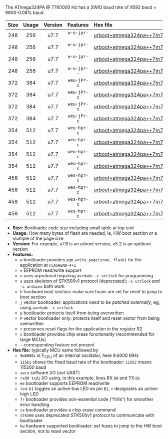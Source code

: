 The ATmega324PA @ 7760000 Hz has a SWIO baud rate of 9592 baud = 9600-0.08% baud.

|Size|Usage|Version|Features|Hex file|
|:-:|:-:|:-:|:-:|:--|
|248|256|u7.7|`w-u-jpr--`|[urboot+atmega324pa++7m7600i++++9k6_swio_rxd0_txd1_led+b0.hex](https://raw.githubusercontent.com/stefanrueger/urboot.hex/main/cores/mightycore/atmega324pa/internal_oscillator/fint++7m7600_Hz/br++++9k6_bps/urboot+atmega324pa++7m7600i++++9k6_swio_rxd0_txd1_led+b0.hex)|
|248|256|u7.7|`w-u-jpr--`|[urboot+atmega324pa++7m7600i++++9k6_swio_rxd0_txd1_led+b7.hex](https://raw.githubusercontent.com/stefanrueger/urboot.hex/main/cores/mightycore/atmega324pa/internal_oscillator/fint++7m7600_Hz/br++++9k6_bps/urboot+atmega324pa++7m7600i++++9k6_swio_rxd0_txd1_led+b7.hex)|
|248|256|u7.7|`w-u-jpr--`|[urboot+atmega324pa++7m7600i++++9k6_swio_rxd2_txd3_led+b0.hex](https://raw.githubusercontent.com/stefanrueger/urboot.hex/main/cores/mightycore/atmega324pa/internal_oscillator/fint++7m7600_Hz/br++++9k6_bps/urboot+atmega324pa++7m7600i++++9k6_swio_rxd2_txd3_led+b0.hex)|
|248|256|u7.7|`w-u-jpr--`|[urboot+atmega324pa++7m7600i++++9k6_swio_rxd2_txd3_led+b7.hex](https://raw.githubusercontent.com/stefanrueger/urboot.hex/main/cores/mightycore/atmega324pa/internal_oscillator/fint++7m7600_Hz/br++++9k6_bps/urboot+atmega324pa++7m7600i++++9k6_swio_rxd2_txd3_led+b7.hex)|
|372|384|u7.7|`weu-jPr-c`|[urboot+atmega324pa++7m7600i++++9k6_swio_rxd0_txd1_ee_led+b0_fr_ce.hex](https://raw.githubusercontent.com/stefanrueger/urboot.hex/main/cores/mightycore/atmega324pa/internal_oscillator/fint++7m7600_Hz/br++++9k6_bps/urboot+atmega324pa++7m7600i++++9k6_swio_rxd0_txd1_ee_led+b0_fr_ce.hex)|
|372|384|u7.7|`weu-jPr-c`|[urboot+atmega324pa++7m7600i++++9k6_swio_rxd0_txd1_ee_led+b7_fr_ce.hex](https://raw.githubusercontent.com/stefanrueger/urboot.hex/main/cores/mightycore/atmega324pa/internal_oscillator/fint++7m7600_Hz/br++++9k6_bps/urboot+atmega324pa++7m7600i++++9k6_swio_rxd0_txd1_ee_led+b7_fr_ce.hex)|
|372|384|u7.7|`weu-jPr-c`|[urboot+atmega324pa++7m7600i++++9k6_swio_rxd2_txd3_ee_led+b0_fr_ce.hex](https://raw.githubusercontent.com/stefanrueger/urboot.hex/main/cores/mightycore/atmega324pa/internal_oscillator/fint++7m7600_Hz/br++++9k6_bps/urboot+atmega324pa++7m7600i++++9k6_swio_rxd2_txd3_ee_led+b0_fr_ce.hex)|
|372|384|u7.7|`weu-jPr-c`|[urboot+atmega324pa++7m7600i++++9k6_swio_rxd2_txd3_ee_led+b7_fr_ce.hex](https://raw.githubusercontent.com/stefanrueger/urboot.hex/main/cores/mightycore/atmega324pa/internal_oscillator/fint++7m7600_Hz/br++++9k6_bps/urboot+atmega324pa++7m7600i++++9k6_swio_rxd2_txd3_ee_led+b7_fr_ce.hex)|
|354|512|u7.7|`weu-hpr-c`|[urboot+atmega324pa++7m7600i++++9k6_swio_rxd0_txd1_ee_led+b0_fr_ce_hw.hex](https://raw.githubusercontent.com/stefanrueger/urboot.hex/main/cores/mightycore/atmega324pa/internal_oscillator/fint++7m7600_Hz/br++++9k6_bps/urboot+atmega324pa++7m7600i++++9k6_swio_rxd0_txd1_ee_led+b0_fr_ce_hw.hex)|
|354|512|u7.7|`weu-hpr-c`|[urboot+atmega324pa++7m7600i++++9k6_swio_rxd0_txd1_ee_led+b7_fr_ce_hw.hex](https://raw.githubusercontent.com/stefanrueger/urboot.hex/main/cores/mightycore/atmega324pa/internal_oscillator/fint++7m7600_Hz/br++++9k6_bps/urboot+atmega324pa++7m7600i++++9k6_swio_rxd0_txd1_ee_led+b7_fr_ce_hw.hex)|
|354|512|u7.7|`weu-hpr-c`|[urboot+atmega324pa++7m7600i++++9k6_swio_rxd2_txd3_ee_led+b0_fr_ce_hw.hex](https://raw.githubusercontent.com/stefanrueger/urboot.hex/main/cores/mightycore/atmega324pa/internal_oscillator/fint++7m7600_Hz/br++++9k6_bps/urboot+atmega324pa++7m7600i++++9k6_swio_rxd2_txd3_ee_led+b0_fr_ce_hw.hex)|
|354|512|u7.7|`weu-hpr-c`|[urboot+atmega324pa++7m7600i++++9k6_swio_rxd2_txd3_ee_led+b7_fr_ce_hw.hex](https://raw.githubusercontent.com/stefanrueger/urboot.hex/main/cores/mightycore/atmega324pa/internal_oscillator/fint++7m7600_Hz/br++++9k6_bps/urboot+atmega324pa++7m7600i++++9k6_swio_rxd2_txd3_ee_led+b7_fr_ce_hw.hex)|
|458|512|u7.7|`wes-hpr-c`|[urboot+atmega324pa++7m7600i++++9k6_swio_rxd0_txd1_ee_led+b0_fr_ce_stk500_hw.hex](https://raw.githubusercontent.com/stefanrueger/urboot.hex/main/cores/mightycore/atmega324pa/internal_oscillator/fint++7m7600_Hz/br++++9k6_bps/urboot+atmega324pa++7m7600i++++9k6_swio_rxd0_txd1_ee_led+b0_fr_ce_stk500_hw.hex)|
|458|512|u7.7|`wes-hpr-c`|[urboot+atmega324pa++7m7600i++++9k6_swio_rxd0_txd1_ee_led+b7_fr_ce_stk500_hw.hex](https://raw.githubusercontent.com/stefanrueger/urboot.hex/main/cores/mightycore/atmega324pa/internal_oscillator/fint++7m7600_Hz/br++++9k6_bps/urboot+atmega324pa++7m7600i++++9k6_swio_rxd0_txd1_ee_led+b7_fr_ce_stk500_hw.hex)|
|458|512|u7.7|`wes-hpr-c`|[urboot+atmega324pa++7m7600i++++9k6_swio_rxd2_txd3_ee_led+b0_fr_ce_stk500_hw.hex](https://raw.githubusercontent.com/stefanrueger/urboot.hex/main/cores/mightycore/atmega324pa/internal_oscillator/fint++7m7600_Hz/br++++9k6_bps/urboot+atmega324pa++7m7600i++++9k6_swio_rxd2_txd3_ee_led+b0_fr_ce_stk500_hw.hex)|
|458|512|u7.7|`wes-hpr-c`|[urboot+atmega324pa++7m7600i++++9k6_swio_rxd2_txd3_ee_led+b7_fr_ce_stk500_hw.hex](https://raw.githubusercontent.com/stefanrueger/urboot.hex/main/cores/mightycore/atmega324pa/internal_oscillator/fint++7m7600_Hz/br++++9k6_bps/urboot+atmega324pa++7m7600i++++9k6_swio_rxd2_txd3_ee_led+b7_fr_ce_stk500_hw.hex)|

- **Size:** Bootloader code size including small table at top end
- **Usage:** How many bytes of flash are needed, ie, HW boot section or a multiple of the page size
- **Version:** For example, u7.6 is an urboot version, o5.2 is an optiboot version
- **Features:**
  + `w` bootloader provides `pgm_write_page(sram, flash)` for the application at `FLASHEND-4+1`
  + `e` EEPROM read/write support
  + `u` uses urprotocol requiring `avrdude -c urclock` for programming
  + `s` uses skeleton of STK500v1 protocol (deprecated); `-c urclock` and `-c arduino` both work
  + `h` hardware boot section: make sure fuses are set for reset to jump to boot section
  + `j` vector bootloader: applications *need to be patched externally*, eg, using `avrdude -c urclock`
  + `p` bootloader protects itself from being overwritten
  + `P` vector bootloader only: protects itself and reset vector from being overwritten
  + `r` preserves reset flags for the application in the register R2
  + `c` bootloader provides chip erase functionality (recommended for large MCUs)
  + `-` corresponding feature not present
- **Hex file:** typically MCU name followed by
  + `9m6000i` is F<sub>CPU</sub> of an internal oscillator, here 9.6000 MHz
  + `115k2` shows the fixed baud rate of the bootloader: `115k2` means 115200 baud
  + `swio` software I/O (not UART)
  + `rxd0 txd1` I/O using, in this example, lines RX `D0` and TX `D1`
  + `ee` bootloader supports EEPROM read/write
  + `led-b1` toggles an active-low LED on pin `B1`, `+` designates an active-high LED
  + `fr` bootloader provides non-essential code ("frills") for smoother error handling
  + `ce` bootloader provides a chip erase command
  + `stk500` uses deprecated STK500v1 protocol to communicate with bootloader
  + `hw` hardware supported bootloader: set fuses to jump to the HW boot section, not to reset vector
